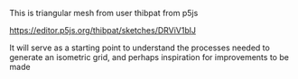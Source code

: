 This is triangular mesh from user thibpat from p5js

https://editor.p5js.org/thibpat/sketches/DRViV1blJ

It will serve as a starting point to understand the processes needed to generate an isometric grid, and perhaps inspiration for improvements to be made